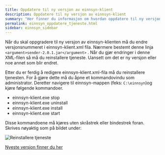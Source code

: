 ```yaml
---
title: Oppdatere til ny versjon av einnsyn-klient
description: Oppdatere til ny versjon av einnsyn-klient
summary: "Her finner du informasjon om hvordan oppdatere til ny versjon av einnsyn-klient"
permalink: einnsyn_oppdatere_tjeneste.html
sidebar: einnsyn_sidebar
---
```


Når du skal oppgradere til ny versjon av einnsyn-klienten må du endre versjonsnummeret i einnsyn-klient.xml fila. Nærmere bestemt denne linja ```<argument>sender-2.0.1.jar</argument>``` . Når du gjør endringer i denne XML-filen så må du reinstallere tjeneste.  Uansett om det er ny versjon eller noe annet som blir endret. 

Etter du er ferdig å redigere einnsyn-klient.xml-fila må du reinstallere tjenesten. For å gjøre dette må du åpne et kommandovindu som administrator. Deretter navigere til einnsyn-mappen (feks: ```C:\einnsyn```)og kjøre følgende kommandoer. 

* einnsyn-klient.exe stop
* einnsyn-klient.exe uninstall
* einnsyn-klient.exe install
* einnsyn-klient.exe start

Disse kommandoene må kjøres uten skråstrek eller bindestrek foran. Skrives nøyaktig som på bildet under:

![Reinstallere tjeneste](/felleslosninger/images/einnsyn/reinstall_klient.png)

[Nyeste versjon finner du her](https://github.com/difi/einnsyn-klient/releases/tag/2019-09-19)
